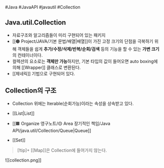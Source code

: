 #Java #JavaAPI #javautil #Collection

## Java.util.Collection
+ 자료구조와 알고리즘들이 미리 구현되어 있는 패키지
+ [[🟠 Project/JAVA/기본 문법/배열|배열]]이 가진 고정 크기의 단점을 극복하기 위해 객체들을 쉽게 **추가/수정/삭제/반복/순회/검색** 등의 기능을 할 수 있는 **가변 크기**의 컨테이너이다.
+ 컬렉션의 요소로는 **객체만 가능**하지만, 기본 타입의 값이 들어오면 auto boxing에 의해 [[Wrapper]] 클래스로 변환된다.
+ [[제네릭]] 기법으로 구현되어 있다.

## Collection의 구조
+ Collection 위에는 Iterable(순회가능)이라는 속성을 상속받고 있다.

+ [[List|List]]
+ [[🟧 Organize 영구노트/🟡 Area 장기적인 책임/Java API/java.util/Collection/Queue|Queue]]
+ [[Set]]

> [!tip]+ 
> [[Map]]은 Collection에 들어가지 않는다.

![[collection.png]]
